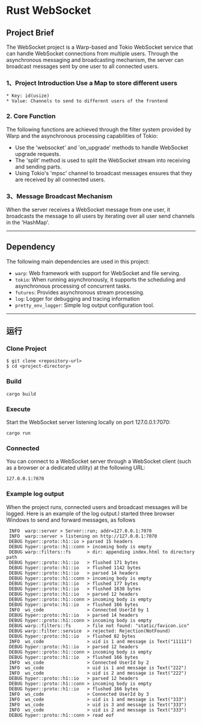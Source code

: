 # Rust WebSocket

## Project Brief
The WebSocket project is a Warp-based and Tokio WebSocket service that can handle WebSocket connections from multiple users. Through the asynchronous messaging and broadcasting mechanism, the server can broadcast messages sent by one user to all connected users.
### 1、Project Introduction Use a Map to store different users
```
* Key: id(usize)
* Value: Channels to send to different users of the frontend
```

### 2. Core Function

The following functions are achieved through the filter system provided by Warp and the asynchronous processing capabilities of Tokio:
* Use the 'websocket' and 'on_upgrade' methods to handle WebSocket upgrade requests.
* The 'split' method is used to split the WebSocket stream into receiving and sending parts.
* Using Tokio's 'mpsc' channel to broadcast messages ensures that they are received by all connected users.

### 3、Message Broadcast Mechanism
When the server receives a WebSocket message from one user, it broadcasts the message to all users by iterating over all user send channels in the 'HashMap'.

---
## Dependency

The following main dependencies are used in this project:

- `warp`: Web framework with support for WebSocket and file serving.
- `tokio`: When running asynchronously, it supports the scheduling and asynchronous processing of concurrent tasks.
- `futures`: Provides asynchronous stream processing.
- `log`: Logger for debugging and tracing information
- `pretty_env_logger`: Simple log output configuration tool.

---
## 运行
### Clone Project
```cookie
$ git clone <repository-url>
$ cd <project-directory>
```
### Build
```cargo build```
### Execute
Start the WebSocket server listening locally on port 127.0.0.1:7070:


```cargo run```
### Connected
You can connect to a WebSocket server through a WebSocket client (such as a browser or a dedicated utility) at the following URL:


```127.0.0.1:7070```
### Example log output
When the project runs, connected users and broadcast messages will be logged. Here is an example of the log output.I started three browser Windows to send and forward messages, as follows

```
 INFO  warp::server > Server::run; addr=127.0.0.1:7070
 INFO  warp::server > listening on http://127.0.0.1:7070
 DEBUG hyper::proto::h1::io > parsed 15 headers
 DEBUG hyper::proto::h1::conn > incoming body is empty
 DEBUG warp::filters::fs      > dir: appending index.html to directory path
 DEBUG hyper::proto::h1::io   > flushed 171 bytes
 DEBUG hyper::proto::h1::io   > flushed 1142 bytes
 DEBUG hyper::proto::h1::io   > parsed 14 headers
 DEBUG hyper::proto::h1::conn > incoming body is empty
 DEBUG hyper::proto::h1::io   > flushed 177 bytes
 DEBUG hyper::proto::h1::io   > flushed 1638 bytes
 DEBUG hyper::proto::h1::io   > parsed 12 headers
 DEBUG hyper::proto::h1::conn > incoming body is empty
 DEBUG hyper::proto::h1::io   > flushed 166 bytes
 INFO  ws_code                > Connected UserId by 1
 DEBUG hyper::proto::h1::io   > parsed 14 headers
 DEBUG hyper::proto::h1::conn > incoming body is empty
 DEBUG warp::filters::fs      > file not found: "static/favicon.ico"
 DEBUG warp::filter::service  > rejected: Rejection(NotFound)
 DEBUG hyper::proto::h1::io   > flushed 82 bytes
 INFO  ws_code                > uid is 1 and message is Text("11111")
 DEBUG hyper::proto::h1::io   > parsed 12 headers
 DEBUG hyper::proto::h1::conn > incoming body is empty
 DEBUG hyper::proto::h1::io   > flushed 166 bytes
 INFO  ws_code                > Connected UserId by 2
 INFO  ws_code                > uid is 1 and message is Text("222")
 INFO  ws_code                > uid is 2 and message is Text("222")
 DEBUG hyper::proto::h1::io   > parsed 12 headers
 DEBUG hyper::proto::h1::conn > incoming body is empty
 DEBUG hyper::proto::h1::io   > flushed 166 bytes
 INFO  ws_code                > Connected UserId by 3
 INFO  ws_code                > uid is 1 and message is Text("333")
 INFO  ws_code                > uid is 3 and message is Text("333")
 INFO  ws_code                > uid is 2 and message is Text("333")
 DEBUG hyper::proto::h1::conn > read eof
```
